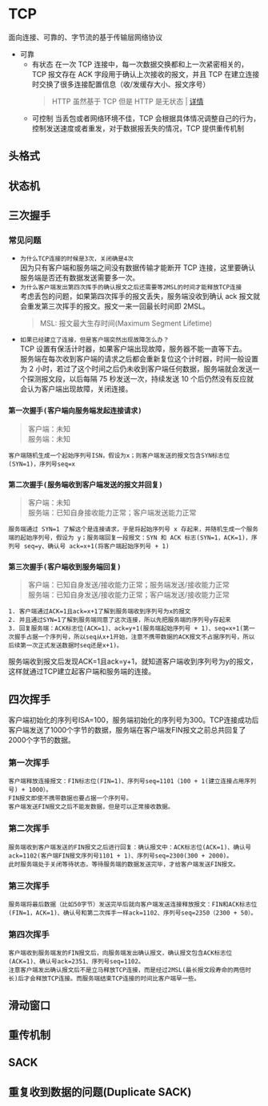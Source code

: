 # TCP

面向连接、可靠的、字节流的基于传输层网络协议

- 可靠
  - 有状态
    在一次 TCP 连接中，每一次数据交换都和上一次紧密相关的，TCP 报文存在 ACK 字段用于确认上次接收的报文，并且 TCP 在建立连接时交换了很多连接配置信息（收/发缓存大小、报文序号）
    > HTTP 虽然基于 TCP 但是 HTTP 是无状态 | [详情](http://xieli.leanote.com/post/6.HTTP%E6%98%AF%E5%9F%BA%E4%BA%8ETCP%E7%9A%84%EF%BC%8C%E4%B8%BA%E4%BB%80%E4%B9%88%E6%98%AF%E6%97%A0%E7%8A%B6%E6%80%81%EF%BC%9F?from=from_parent_mindnote)
  - 可控制
    当丢包或者网络环境不佳，TCP 会根据具体情况调整自己的行为，控制发送速度或者重发，对于数据报丢失的情况，TCP 提供重传机制

## 头格式

## 状态机

## 三次握手

### 常见问题

- `为什么TCP连接的时候是3次，关闭确是4次`    
  因为只有客户端和服务端之间没有数据传输才能断开 TCP 连接，这里要确认服务端是否还有数据发送需要多一次。
- `为什么客户端发出第四次挥手的确认报文之后还需要等2MSL的时间才能释放TCP连接`       
  考虑丢包的问题，如果第四次挥手的报文丢失，服务端没收到确认 ack 报文就会重发第三次挥手的报文。报文一来一回最长时间即 2MSL。
  > MSL: 报文最大生存时间(Maximum Segment Lifetime)
- `如果已经建立了连接，但是客户端突然出现故障怎么办？`        
  TCP 设置有保活计时器，如果客户端出现故障，服务器不能一直等下去。  
  服务端在每次收到客户端的请求之后都会重新复位这个计时器，时间一般设置为 2 小时，若过了这个时间之后仍未收到客户端任何数据，服务端就会发送一个探测报文段，以后每隔 75 秒发送一次，持续发送 10 个后仍然没有反应就会认为客户端出现故障，关闭连接。


### `第一次握手(客户端向服务端发起连接请求)`
  > 客户端：未知    
  > 服务端：未知

    客户端随机生成一个起始序列号ISN，假设为x；则客户端发送的报文包含SYN标志位(SYN=1)，序列号seq=x

### `第二次握手(服务端收到客户端发送的报文并回复)`
  > 客户端：未知    
  > 服务端：已知自身接收能力正常；客户端发送能力正常

    服务端通过 SYN=1 了解这个是连接请求，于是将起始序列号 x 存起来，并随机生成一个服务端的起始序列号，假设为 y；服务端回复一段报文：SYN 和 ACK 标志(SYN=1，ACK=1)，序列号 seq=y、确认号 ack=x+1(将客户端起始序列号 + 1)

### `第三次握手(客户端收到服务端回复)`
  > 客户端：已知自身发送/接收能力正常；服务端发送/接收能力正常   
  > 服务端：已知自身发送/接收能力正常；客户端发送/接收能力正常

    1. 客户端通过ACK=1且ack=x+1了解到服务端收到序列号为x的报文
    2. 并且通过SYN=1了解到服务端同意了这次连接，所以先把服务端的序列号y存起来
    3. 回复服务端：ACK标志位(ACK=1)、ack=y+1(服务端起始序列号 + 1)、seq=x+1(第一次握手占据一个序列号，所以seq从x+1开始，注意不携带数据的ACK报文不占据序列号，所以后续第一次正式发送数据时seq还是x+1)。
    
  服务端收到报文后发现ACK=1且ack=y+1，就知道客户端收到序列号为y的报文，这样就通过TCP建立起客户端和服务端的连接。

## 四次挥手
客户端初始化的序列号ISA=100，服务端初始化的序列号为300。TCP连接成功后客户端发送了1000个字节的数据，服务端在客户端发FIN报文之前总共回复了2000个字节的数据。
### 第一次挥手
	客户端释放连接报文：FIN标志位(FIN=1)、序列号seq=1101（100 + 1(建立连接占用序列号) + 1000）。
	FIN报文即使不携带数据也要占据一个序列号。
	客户端发送FIN报文之后不能发数据，但是可以正常接收数据。
### 第二次挥手
	服务端收到客户端发送的FIN报文之后进行回复：确认报文中：ACK标志位(ACK=1)、确认号ack=1102(客户端FIN报文序列号1101 + 1)、序列号seq=2300(300 + 2000)。
	此时服务端处于关闭等待状态，等待服务端的数据发送完毕，才给客户端发送FIN报文。
### 第三次挥手
	服务端将最后数据（比如50字节）发送完毕后就向客户端发送连接释放报文：FIN和ACK标志位(FIN=1，ACK=1)、确认号和第二次挥手一样ack=1102、序列号seq=2350（2300 + 50）。
### 第四次挥手
	客户端收到服务端发的FIN报文后，向服务端发出确认报文，确认报文包含ACK标志位(ACK=1)、确认号ack=2351、序列号seq=1102。
	注意客户端发出确认报文后不是立马释放TCP连接，而是经过2MSL(最长报文段寿命的两倍时长)后才会释放TCP连接。而服务端结束TCP连接的时间比客户端早一些。
## 滑动窗口

## 重传机制

## SACK

## 重复收到数据的问题(Duplicate SACK)
